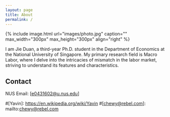 ```yaml
---
layout: page
title: About
permalink: /
---
```


{% include image.html url="images/photo.jpg" caption="" max_width="300px" max_height="300px" align="right" %}

I am Jie Duan, a third-year Ph.D. student in the Department of Economics at the National University of Singapore. My primary research field is Macro Labor, where I delve into the intricacies of mismatch in the labor market, striving to understand its features and characteristics. 

## Contact

NUS
Email: [e0431602@u.nus.edu]


#[Yavin]: https://en.wikipedia.org/wiki/Yavin
#[chewy@rebel.com]: mailto:chewy@rebel.com
